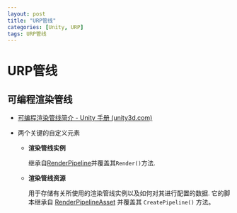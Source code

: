 ```yaml
---
layout: post
title: "URP管线"
categories: [Unity, URP]
tags: URP管线
---
```


# URP管线

## 可编程渲染管线

- [可编程渲染管线简介 - Unity 手册 (unity3d.com)](https://docs.unity3d.com/cn/current/Manual/scriptable-render-pipeline-introduction.html)

- 两个关键的自定义元素

  - **渲染管线实例**

    继承自[RenderPipeline](https://docs.unity3d.com/cn/current/ScriptReference/Rendering.RenderPipeline.html)并覆盖其```Render()```方法.

  - **渲染管线资源**

    用于存储有关所使用的渲染管线实例以及如何对其进行配置的数据. 它的脚本继承自 [RenderPipelineAsset](https://docs.unity3d.com/cn/current/ScriptReference/Rendering.RenderPipelineAsset.html) 并覆盖其 `CreatePipeline()` 方法。

    
